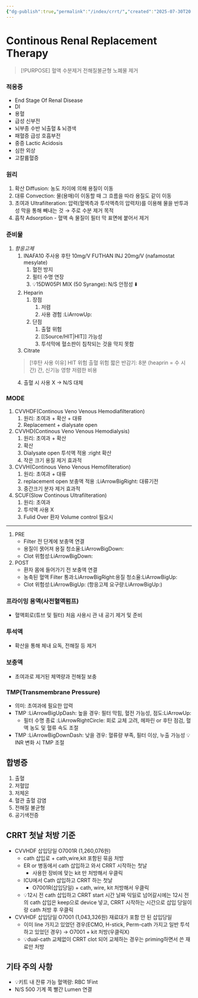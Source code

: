 ```yaml
---
{"dg-publish":true,"permalink":"/index/crrt/","created":"2025-07-30T20:35:38.670+09:00","updated":"2025-08-21T13:19:17.378+09:00"}
---
```


# Continous Renal Replacement Therapy
>[!PURPOSE]
>혈액 수분제거
>전해질불균형
>노폐물 제거
### 적응증
- End Stage Of Renal Disease
- DI
- 용혈
- 급성 신부전
- 뇌부종 수반 뇌출혈 & 뇌경색
- 패혈증 급성 호흡부전
- 중증 Lactic Acidosis
- 심한 외상 
- 고칼륨혈증
### 원리
1. 확산 Diffusion: 농도 차이에 의해 용질이 이동
2. 대류 Convection: 물(용매)이 이동할 때 그 흐름을 따라 용질도 같이 이동
3. 초여과 Ultrafilteration: 압력(혈액측과 투석액측의 압력차)를 이용해 물을 반투과성 막을 통해 빼내는 것 → 주로 수분 제거 목적
4. 흡착 Adsorption - 혈액 속 물질이 필터 막 표면에 붙어서 제거

### 준비물
1. *항응고제*
	1. INAFA10 주사용 후탄 10mg/V FUTHAN INJ 20mg/V (nafamostat mesylate)
		1. 혈전 방지
		2. 필터 수명 연장
		3. 💡15DW05PI MIX (50 Syrange): N/S 안정성 ⬇️
	2. Heparin
		1. 장점
			1. 저렴
			2. 사용 경험 :LiArrowUp:
		2. 단점
			1. 출혈 위험
			2. [[Source/HIT\|HIT]] 가능성 
			3. 투석막에 혈소판이 침착되는 것을 막지 못함 
	3. Citrate
	>[!후탄 사용 이유]
	> HIT 위험
	> 출혈 위험 
	> 짧은 반감기: 8분 (heaprin = 수 시간)
	> 간, 신기능 영향
	> 저렴한 비용 
	4. 출혈 시 사용 X -> N/S 대체
### MODE
1. CVVHDF(Continous Veno Venous Hemodiafilteration)
	1. 원리: 초여과 + 확산 + 대류
	2. Replacement + dialysate open 
2. CVVHD(Continous Veno Venous Hemodialysis)
	1. 원리: 초여과 + 확산 
	2. 확산
	3. Dialysate open 투석액 적용 :right  확산
	4. 작은 크기 용질 제거 효과적
3. CVVH(Continous Veno Venous Hemofilteration)
	1. 원리: 초여과 + 대류
	2. replacement open 보충액 적용 :LiArrowBigRight: 대류기전
	3. 중간크기 분자 제거 효과적
4. SCUF(Slow Continous Ultrafilteration)
	1. 원리: 초여과
	2. 투석액 사용 X
	3. Fulid Over 환자 Volume control 필요시
--- 
1. PRE
	- Filter 전 단계에 보충액 연결
	- 용질이 묽어져 용질 청소율:LiArrowBigDown:
	- Clot 위험성:LiArrowBigDown:
2. POST
	- 환자 몸에 들어가기 전 보충액 연결
	- 농축된 혈액 Filter 통과:LiArrowBigRight:용질 청소율:LiArrowBigUp:
	- Clot 위험성:LiArrowBigUp: (항응고제 요구량:LiArrowBigUp:)
### 프라이밍 용액(사전혈액펌프)
- 혈액회로(튜브 및 필터) 처음 사용시 관 내 공기 제거 및 준비 
### 투석액
- 확산을 통해 체내 요독, 전해질 등 제거 
### 보충액
- 초여과로 제거된 체액량과 전해질 보충 
### TMP(Transmembrane Pressure)
- 의미: 초여과에 필요한 압력
- TMP :LiArrowBigUpDash: 높을 경우: 필터 막힘, 혈전 가능성, 점도:LiArrowUp:
	- 필터 수명 종료 :LiArrowRightCircle: 회로 교체 고려, 헤파린 or 후탄 점검, 혈액 농도 및 혈류 속도 조절
- TMP :LiArrowBigDownDash: 낮을 경우: 혈류량 부족, 필터 이상, 누출 가능성 
💡INR 변화 시 TMP 조절 
## 합병증
1. 출혈
2. 저혈압
3. 저체온
4. 혈관 출혈 감염
5. 전해질 불균형
6. 공기색전증
## CRRT 첫날 처방 기준
- CVVHDF 삽입당일 O7001R (1,260,076원)
	- cath 삽입로 + cath,wire,kit 포함된 묶음 처방
	- ER or 병동에서 cath 삽입하고 와서 CRRT 시작하는 첫날 
		- 사용한 장비에 맞는 kit 만 처방해서 우클릭
	- ICU에서 Cath 삽입하고 CRRT 하는 첫날 
		- O7001R(삽입당일) + cath, wire, kit 처방해서 우클릭
	- 💡12시 전 cath 삽입하고 CRRT start 시간 날짜 익일로 넘어갈시에는 12시 전의 cath 삽입은 keep으로 device 넣고, CRRT 시작하는 시간으로 삽입 당일이랑 cath 처방 후 우클릭
- CVVHDF 삽입당일 O7001 (1,043,326원) 재료대가 포함 안 된 삽입당일
	- 이미 line 가지고 있었던 경우(ECMO, H-stick, Perm-cath 가지고 일반 투석 하고 있었던 경우) → O7001 + kit 처방(우클릭X)
	- 💡dual-cath 교체없이 CRRT clot 되어 교체하는 경우는 priming하면서 쓴 재료만 처방 

## 기타 주의 사항
- 💡키트 내 잔류 가능 혈액량: RBC 1Fint 
- N/S 500 기계 쪽 빨간 Lumen 연결
